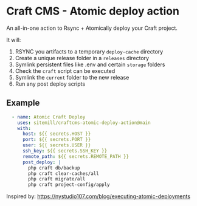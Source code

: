 # Craft CMS - Atomic deploy action

An all-in-one action to Rsync + Atomically deploy your Craft project.

It will:

1. RSYNC you artifacts to a temporary `deploy-cache` directory
2. Create a unique release folder in a `releases` directory
3. Symlink persistent files like .env and certain `storage` folders
4. Check the `craft` script can be executed
5. Symlink the `current` folder to the new release
6. Run any post deploy scripts

## Example

```yaml
  - name: Atomic Craft Deploy
    uses: sitemill/craftcms-atomic-deploy-action@main
    with:
      host: ${{ secrets.HOST }}
      port: ${{ secrets.PORT }}
      user: ${{ secrets.USER }}
      ssh_key: ${{ secrets.SSH_KEY }}
      remote_path: ${{ secrets.REMOTE_PATH }}
      post_deploy: |
        php craft db/backup
        php craft clear-caches/all
        php craft migrate/all
        php craft project-config/apply
```

Inspired by: https://nystudio107.com/blog/executing-atomic-deployments
